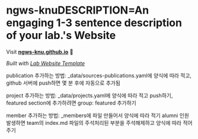 
# ngws-knuDESCRIPTION=An engaging 1-3 sentence description of your lab.'s Website

Visit **[ngws-knu.github.io](https://ngws-knu.github.io)** 🚀

_Built with [Lab Website Template](https://greene-lab.gitbook.io/lab-website-template-docs)_

publication 추가하는 방법:
_data/sources-publications.yaml에 양식에 따라 적고, github 서버에 push하면 몇 분 후에 자동으로 추가됨

project 추가하는 방법:
_data/projects.yaml에 양식에 따라 적고 push하기, featured section에 추가하려면 group: featured 추가하기

member 추가하는 방법:
_members에 파일 만들어서 양식에 따라 적기
alumni 인원 발생하면 team의 index.md 파일의 주석처리된 부분을 주석해제하고 양식에 따라 적어주기